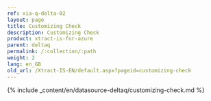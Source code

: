 ```yaml
---
ref: xia-q-delta-02
layout: page
title: Customizing Check
description: Customizing Check
product: xtract-is-for-azure
parent: deltaq
permalink: /:collection/:path
weight: 2
lang: en_GB
old_url: /Xtract-IS-EN/default.aspx?pageid=customizing-check
---
```

{% include _content/en/datasource-deltaq/customizing-check.md %}